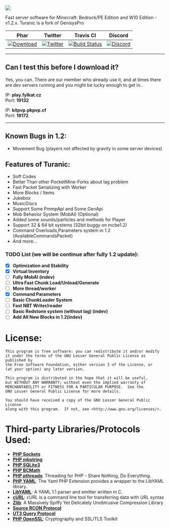 <img src="https://i.imgur.com/jw0b3BH.png" border="0">

Fast server software for Minecraft: Bedrock/PE Edition and W10 Edition - v1.2.x.
Turanic is a fork of GenisysPro

| Phar | Twitter | Travis CI | Discord |
| :---: | :---: | :---: | :---: |
 [![Download](https://img.shields.io/badge/download-latest-blue.svg)](https://jenkins.zxda.net/job/Turanic/) | [![Twitter](https://i.hizliresim.com/vJ2594.jpg)](https://twitter.com/TuranicTeam) | [![Build Status](https://travis-ci.org/TuranicTeam/Turanic.svg?branch=master)](https://travis-ci.org/TuranicTeam/Turanic) | [![Discord](https://camo.githubusercontent.com/455152269a0ed38255ed15e375084d4dd08e0c98/68747470733a2f2f696d672e736869656c64732e696f2f62616467652f636861742d6f6e253230646973636f72642d3732383944412e737667)](https://discord.gg/4GZxrdk) |

-------------
## Can I test this before I download it?
Yes, you can. There are our member who already use it, and at times there are dev servers running and you might be lucky enough to get in..<br>

IP: **play.fylkat.cz**  
Port: **19132**

IP: **kitpvp.pkpvp.cf**  
Port: **19172**

-------------

## Known Bugs in 1.2:

- Movement Bug (players not affected by gravity in some server devices)

## Features of Turanic:
- Soft Codes
- Better Than other PocketMine-Forks about lag problem
- Fast Packet Serializing with Worker
- More Blocks / Items
 - Jukebox
 - MusicDiscs
- Support Some PmmpApi and Some GenApi
- Mob Behavior System (MobAI) (Optional)
- Added some sounds/particles and methods for Player
- Support 32 & 64 bit systems (32bit buggy on mcbe1.2)
- Command Overloads,Parameters system in 1.2 (AvailableCommandsPacket)
- And more...

### TODO List (we will be continue after fully 1.2 update):
- [x] **Optimization and Stability**
- [x] **Virtual Inventory** 
- [ ] **Fully MobAI (indev)**
- [ ] **Ultra Fast Chunk Load/Unload/Generate**
- [ ] **More thread/worker**
- [x] **Command Parameters**
- [ ] **Basic ChunkLoader System**
- [ ] **Fast NBT Writer/reader**
- [ ] **Basic Redstone system (without lag) (indev)**
- [ ] **Add All New Blocks in 1.2(indev)**

# License:
```
This program is free software: you can redistribute it and/or modify
it under the terms of the GNU Lesser General Public License as published by
the Free Software Foundation, either version 3 of the License, or
(at your option) any later version.

This program is distributed in the hope that it will be useful,
but WITHOUT ANY WARRANTY; without even the implied warranty of
MERCHANTABILITY or FITNESS FOR A PARTICULAR PURPOSE.  See the
GNU Lesser General Public License for more details.

You should have received a copy of the GNU Lesser General Public License
along with this program.  If not, see <http://www.gnu.org/licenses/>.
```

# Third-party Libraries/Protocols Used:
* __[PHP Sockets](http://php.net/manual/en/book.sockets.php)__
* __[PHP mbstring](http://php.net/manual/en/book.mbstring.php)__
* __[PHP SQLite3](http://php.net/manual/en/book.sqlite3.php)__
* __[PHP BCMath](http://php.net/manual/en/book.bc.php)__
* __[PHP pthreads](http://pthreads.org/)__: Threading for PHP - Share Nothing, Do Everything.
* __[PHP YAML](https://code.google.com/p/php-yaml/)__: The Yaml PHP Extension provides a wrapper to the LibYAML library.
* __[LibYAML](http://pyyaml.org/wiki/LibYAML)__: A YAML 1.1 parser and emitter written in C.
* __[cURL](http://curl.haxx.se/)__: cURL is a command line tool for transferring data with URL syntax
* __[Zlib](http://www.zlib.net/)__: A Massively Spiffy Yet Delicately Unobtrusive Compression Library
* __[Source RCON Protocol](https://developer.valvesoftware.com/wiki/Source_RCON_Protocol)__
* __[UT3 Query Protocol](http://wiki.unrealadmin.org/UT3_query_protocol)__
* __[PHP OpenSSL](http://php.net/manual/en/book.openssl.php)__: Cryptography and SSL/TLS Toolkit
